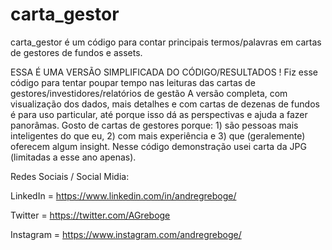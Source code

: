 # carta_gestor

carta_gestor é um código para contar principais termos/palavras em cartas de gestores de fundos e assets.

ESSA É UMA VERSÃO SIMPLIFICADA DO CÓDIGO/RESULTADOS ! Fiz esse código para tentar poupar tempo nas leituras das cartas de gestores/investidores/relatórios de gestão A versão completa, com visualização dos dados, mais detalhes e com cartas de dezenas de fundos é para uso particular, até porque isso dá as perspectivas e ajuda a fazer panorâmas. Gosto de cartas de gestores porque:  1) são pessoas mais inteligentes do que eu, 2) com mais experiência e 3) que (geralemente) oferecem algum insight. Nesse código demonstração usei carta da JPG (limitadas a esse ano apenas).

Redes Sociais / Social Midia:

LinkedIn = https://www.linkedin.com/in/andregreboge/

Twitter = https://twitter.com/AGreboge

Instagram = https://www.instagram.com/andregreboge/
